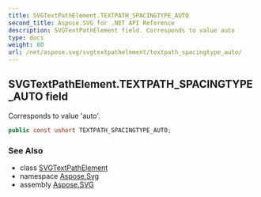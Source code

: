 ```yaml
---
title: SVGTextPathElement.TEXTPATH_SPACINGTYPE_AUTO
second_title: Aspose.SVG for .NET API Reference
description: SVGTextPathElement field. Corresponds to value auto
type: docs
weight: 80
url: /net/aspose.svg/svgtextpathelement/textpath_spacingtype_auto/
---
```

## SVGTextPathElement.TEXTPATH_SPACINGTYPE_AUTO field

Corresponds to value 'auto'.

```csharp
public const ushort TEXTPATH_SPACINGTYPE_AUTO;
```

### See Also

* class [SVGTextPathElement](../)
* namespace [Aspose.Svg](../../svgtextpathelement/)
* assembly [Aspose.SVG](../../../)
